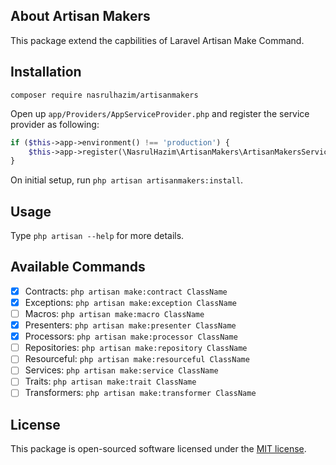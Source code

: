 ## About Artisan Makers

This package extend the capbilities of Laravel Artisan Make Command.

## Installation

```
composer require nasrulhazim/artisanmakers
```

Open up `app/Providers/AppServiceProvider.php` and register the service provider as following:

```php
if ($this->app->environment() !== 'production') {
    $this->app->register(\NasrulHazim\ArtisanMakers\ArtisanMakersServiceProvider::class);
}
```

On initial setup, run `php artisan artisanmakers:install`.

## Usage

Type `php artisan --help` for more details.

## Available Commands

- [x] Contracts: `php artisan make:contract ClassName`
- [x] Exceptions: `php artisan make:exception ClassName`
- [ ] Macros: `php artisan make:macro ClassName`
- [x] Presenters: `php artisan make:presenter ClassName`
- [x] Processors: `php artisan make:processor ClassName`
- [ ] Repositories: `php artisan make:repository ClassName`
- [ ] Resourceful: `php artisan make:resourceful ClassName`
- [ ] Services: `php artisan make:service ClassName`
- [ ] Traits: `php artisan make:trait ClassName`
- [ ] Transformers: `php artisan make:transformer ClassName`

## License

This package is open-sourced software licensed under the [MIT license](http://opensource.org/licenses/MIT).